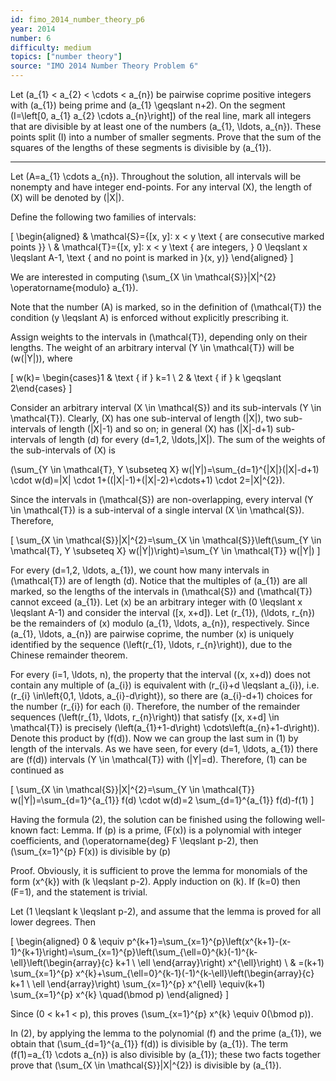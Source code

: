 ```yaml
---
id: fimo_2014_number_theory_p6
year: 2014
number: 6
difficulty: medium
topics: ["number theory"]
source: "IMO 2014 Number Theory Problem 6"
---
```


Let \(a_{1} < a_{2} < \cdots < a_{n}\) be pairwise coprime positive integers with \(a_{1}\) being prime and \(a_{1} \geqslant n+2\). On the segment \(I=\left[0, a_{1} a_{2} \cdots a_{n}\right]\) of the real line, mark all integers that are divisible by at least one of the numbers \(a_{1}, \ldots, a_{n}\). These points split \(I\) into a number of smaller segments. Prove that the sum of the squares of the lengths of these segments is divisible by \(a_{1}\).

---
Let \(A=a_{1} \cdots a_{n}\). Throughout the solution, all intervals will be nonempty and have integer end-points. For any interval \(X\), the length of \(X\) will be denoted by \(|X|\).

Define the following two families of intervals:

\[
\begin{aligned}
& \mathcal{S}=\{[x, y]: x < y \text { are consecutive marked points }\} \\
& \mathcal{T}=\{[x, y]: x < y \text { are integers, } 0 \leqslant x \leqslant A-1, \text { and no point is marked in }(x, y)\}
\end{aligned}
\]

We are interested in computing \(\sum_{X \in \mathcal{S}}|X|^{2} \operatorname{modulo} a_{1}\).

Note that the number \(A\) is marked, so in the definition of \(\mathcal{T}\) the condition \(y \leqslant A\) is enforced without explicitly prescribing it.

Assign weights to the intervals in \(\mathcal{T}\), depending only on their lengths. The weight of an arbitrary interval \(Y \in \mathcal{T}\) will be \(w(|Y|)\), where

\[
w(k)= \begin{cases}1 & \text { if } k=1 \\ 2 & \text { if } k \geqslant 2\end{cases}
\]

Consider an arbitrary interval \(X \in \mathcal{S}\) and its sub-intervals \(Y \in \mathcal{T}\). Clearly, \(X\) has one sub-interval of length \(|X|\), two sub-intervals of length \(|X|-1\) and so on; in general \(X\) has \(|X|-d+1\) sub-intervals of length \(d\) for every \(d=1,2, \ldots,|X|\). The sum of the weights of the sub-intervals of \(X\) is

\(\sum_{Y \in \mathcal{T}, Y \subseteq X} w(|Y|)=\sum_{d=1}^{|X|}(|X|-d+1) \cdot w(d)=|X| \cdot 1+((|X|-1)+(|X|-2)+\cdots+1) \cdot 2=|X|^{2}\).

Since the intervals in \(\mathcal{S}\) are non-overlapping, every interval \(Y \in \mathcal{T}\) is a sub-interval of a single interval \(X \in \mathcal{S}\). Therefore,

\[
\sum_{X \in \mathcal{S}}|X|^{2}=\sum_{X \in \mathcal{S}}\left(\sum_{Y \in \mathcal{T}, Y \subseteq X} w(|Y|)\right)=\sum_{Y \in \mathcal{T}} w(|Y|)
\]

For every \(d=1,2, \ldots, a_{1}\), we count how many intervals in \(\mathcal{T}\) are of length \(d\). Notice that the multiples of \(a_{1}\) are all marked, so the lengths of the intervals in \(\mathcal{S}\) and \(\mathcal{T}\) cannot exceed \(a_{1}\). Let \(x\) be an arbitrary integer with \(0 \leqslant x \leqslant A-1\) and consider the interval \([x, x+d]\). Let \(r_{1}\), \(\ldots, r_{n}\) be the remainders of \(x\) modulo \(a_{1}, \ldots, a_{n}\), respectively. Since \(a_{1}, \ldots, a_{n}\) are pairwise coprime, the number \(x\) is uniquely identified by the sequence \(\left(r_{1}, \ldots, r_{n}\right)\), due to the Chinese remainder theorem.

For every \(i=1, \ldots, n\), the property that the interval \((x, x+d)\) does not contain any multiple of \(a_{i}\) is equivalent with \(r_{i}+d \leqslant a_{i}\), i.e. \(r_{i} \in\left\{0,1, \ldots, a_{i}-d\right\}\), so there are \(a_{i}-d+1\) choices for the number \(r_{i}\) for each \(i\). Therefore, the number of the remainder sequences \(\left(r_{1}, \ldots, r_{n}\right)\) that satisfy \([x, x+d] \in \mathcal{T}\) is precisely \(\left(a_{1}+1-d\right) \cdots\left(a_{n}+1-d\right)\). Denote this product by \(f(d)\). Now we can group the last sum in (1) by length of the intervals. As we have seen, for every \(d=1, \ldots, a_{1}\) there are \(f(d)\) intervals \(Y \in \mathcal{T}\) with \(|Y|=d\). Therefore, (1) can be continued as

\[
\sum_{X \in \mathcal{S}}|X|^{2}=\sum_{Y \in \mathcal{T}} w(|Y|)=\sum_{d=1}^{a_{1}} f(d) \cdot w(d)=2 \sum_{d=1}^{a_{1}} f(d)-f(1)
\]

Having the formula (2), the solution can be finished using the following well-known fact: Lemma. If \(p\) is a prime, \(F(x)\) is a polynomial with integer coefficients, and \(\operatorname{deg} F \leqslant p-2\), then \(\sum_{x=1}^{p} F(x)\) is divisible by \(p\)

Proof. Obviously, it is sufficient to prove the lemma for monomials of the form \(x^{k}\) with \(k \leqslant p-2\). Apply induction on \(k\). If \(k=0\) then \(F=1\), and the statement is trivial.

Let \(1 \leqslant k \leqslant p-2\), and assume that the lemma is proved for all lower degrees. Then

\[
\begin{aligned}
0 & \equiv p^{k+1}=\sum_{x=1}^{p}\left(x^{k+1}-(x-1)^{k+1}\right)=\sum_{x=1}^{p}\left(\sum_{\ell=0}^{k}(-1)^{k-\ell}\left(\begin{array}{c}
k+1 \\
\ell
\end{array}\right) x^{\ell}\right) \\
& =(k+1) \sum_{x=1}^{p} x^{k}+\sum_{\ell=0}^{k-1}(-1)^{k-\ell}\left(\begin{array}{c}
k+1 \\
\ell
\end{array}\right) \sum_{x=1}^{p} x^{\ell} \equiv(k+1) \sum_{x=1}^{p} x^{k} \quad(\bmod p)
\end{aligned}
\]

Since \(0 < k+1 < p\), this proves \(\sum_{x=1}^{p} x^{k} \equiv 0(\bmod p)\).

In (2), by applying the lemma to the polynomial \(f\) and the prime \(a_{1}\), we obtain that \(\sum_{d=1}^{a_{1}} f(d)\) is divisible by \(a_{1}\). The term \(f(1)=a_{1} \cdots a_{n}\) is also divisible by \(a_{1}\); these two facts together prove that \(\sum_{X \in \mathcal{S}}|X|^{2}\) is divisible by \(a_{1}\).
